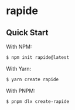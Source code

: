 # rapide

## Quick Start

With NPM:

```bash
$ npm init rapide@latest
```

With Yarn:

```bash
$ yarn create rapide
```

With PNPM:

```bash
$ pnpm dlx create-rapide
```